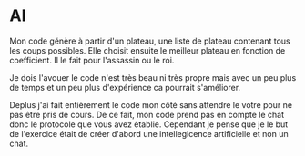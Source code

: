 # AI
Mon code génère à partir d'un plateau, une liste de plateau contenant tous les coups possibles. Elle choisit ensuite le meilleur plateau 
en fonction de coefficient.
Il le fait pour l'assassin ou le roi.

Je dois l'avouer le code n'est très beau ni très propre mais avec un peu plus de temps et un peu plus d'expérience ca pourrait s'améliorer.

Deplus j'ai fait entièrement le code mon côté sans attendre le votre pour ne pas être pris de cours.
De ce fait, mon code prend pas en compte le chat donc le protocole que vous avez établie. Cependant je pense que je le but de l'exercice
était de créer d'abord une intellegicence artificielle et non un chat.

